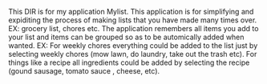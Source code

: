 <p>
 This DIR is for my application Mylist. This application is for simplifying and expiditing the process of making lists that you have made many times over. EX: grocery list, chores etc.
 The application remembers all items you add to your list and items can be grouped so as to be automically added when wanted. EX: For weekly chores everything could be added to the list
 just by selecting weekly chores (mow lawn, do laundry, take out the trash etc). For things like a recipe all ingredients could be added by selecting the recipe (gound sausage, tomato sauce
 , cheese, etc).
</p>
